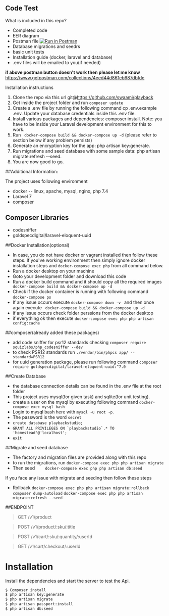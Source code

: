 ## Code Test


What is included in this repo?
- Completed code
- EER diagram
- Postman file [![Run in Postman](https://run.pstmn.io/button.svg)](https://app.getpostman.com/run-collection/4eed44d861eb687dbfde)
- Database migrations and seedrs
- basic unit tests
- Installation guide (docker, laravel and database)
- .env files will be emailed to you(if needed)

**if above postman button doesn't work then please let me know**
<https://www.getpostman.com/collections/4eed44d861eb687dbfde>

Installation instructions
1. Clone the repo via this url git@https://github.com/swaami/playback
2. Get inside the project folder and run ``composer update``
3. Create a .env file by running the following command cp .env.example .env. Update your database credentials inside this .env file.
4. Install various packages and dependencies: composer install. Note: you have to be inside your Laravel development environment for this to work. 
5. Run `` docker-compose build && docker-compose up -d`` (please refer to section below if any problem persists)
5. Generate an encryption key for the app: php artisan key:generate.
6. Run migrations and seed database with some sample data: php artisan migrate:refresh --seed.
7. You are now good to go.

##Additional Information: 

The project uses following environment 
- docker -- linux, apache, mysql, nginx, php 7.4
- Laravel 7
- composer

## Composer Libraries
- codesniffer
- goldspecdigital/laravel-eloquent-uuid

##Docker Installation(optional)
- In case, you do not have docker or vagrant installed then follow these steps. If you've working environment then simply ignore docker installation steps and ``docker-compose exec php`` from all command below. 
- Run a docker desktop on your machine
- Goto your development folder and download this code
- Run a docker build command and it should copy all the required images
`` docker-compose build && docker-compose up -d``
- Check if the docker container is running with following command
``docker-compose ps``
- If any issue occurs execute ``docker-compose down -v `` and then once again execute `` docker-compose build && docker-compose up -d``
- if any issue occurs check folder perssions from the docker desktop
- if everything ok then execute ``docker-compose exec php php artisan config:cache``

##composer(already added these packages)
- add code sniffer for psr12 standards checking
``composer require squizlabs/php_codesniffer --dev``
- to check PSR12 standards run ``./vendor/bin/phpcs app/ --standard=PSR12``
- for uuid generation package, please run following command 
``composer require goldspecdigital/laravel-eloquent-uuid:^7.0``

##Create Database
- the database connection details can be found in the .env file at the root folder
- This project uses mysql(for given task) and sqlite(for unit testing). 
- create a user on the mysql by executing following command ``docker-compose exec mysql bash``
- Login to mysql bash here with ``mysql -u root -p``. 
- The password is the word `secret`
- ``create database playbackstudio;``
- ``GRANT ALL PRIVILEGES ON `playbackstudio`.* TO 'homestead'@'localhost';``
- ``exit``

##Migrate and seed database
- The factory and migration files are provided along with this repo
- to run the migrations, run 
``docker-compose exec php php artisan migrate``
- Then seed
``    docker-compose exec php php artisan db:seed``

If you face any issue with migrate and seeding then follow these steps
- Rollback 
``docker-compose exec php php artisan migrate:rollback``
``composer dump-autoload``
``docker-compose exec php php artisan migrate:refresh --seed``


##ENDPOINT

>GET /v1/product

>POST /v1/product/:sku/:title

>POST /v1/cart/:sku/:quantity/:userId

>GET /v1/cart/checkout/:userId


# Installation

Install the dependencies and start the server to test the Api.

```sh
$ Composer install
$ php artisan key:generate
$ php artisan migrate
$ php artisan passport:install
$ php artisan db:seed
```
